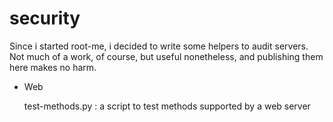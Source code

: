 # security

Since i started root-me, i decided to write some helpers to audit servers.
Not much of a work, of course, but useful nonetheless, and publishing them here makes no harm. 

   - Web

       test-methods.py : a script to test methods supported by a web server
